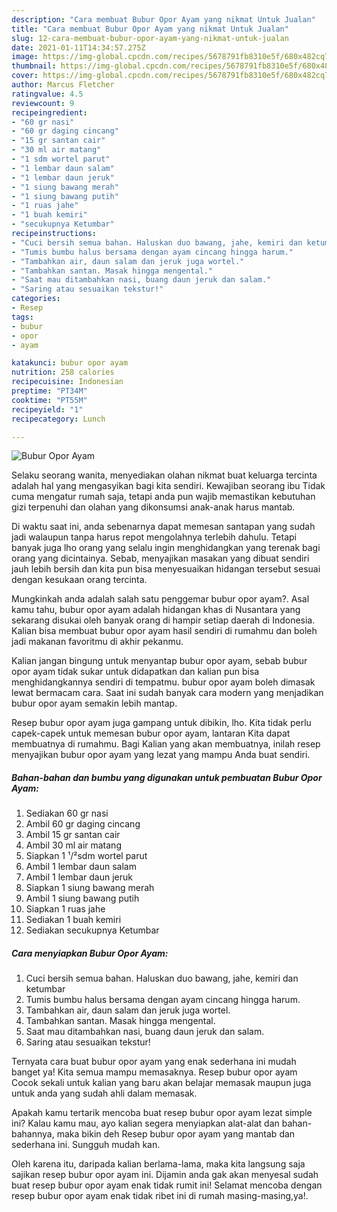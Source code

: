 ```yaml
---
description: "Cara membuat Bubur Opor Ayam yang nikmat Untuk Jualan"
title: "Cara membuat Bubur Opor Ayam yang nikmat Untuk Jualan"
slug: 12-cara-membuat-bubur-opor-ayam-yang-nikmat-untuk-jualan
date: 2021-01-11T14:34:57.275Z
image: https://img-global.cpcdn.com/recipes/5678791fb8310e5f/680x482cq70/bubur-opor-ayam-foto-resep-utama.jpg
thumbnail: https://img-global.cpcdn.com/recipes/5678791fb8310e5f/680x482cq70/bubur-opor-ayam-foto-resep-utama.jpg
cover: https://img-global.cpcdn.com/recipes/5678791fb8310e5f/680x482cq70/bubur-opor-ayam-foto-resep-utama.jpg
author: Marcus Fletcher
ratingvalue: 4.5
reviewcount: 9
recipeingredient:
- "60 gr nasi"
- "60 gr daging cincang"
- "15 gr santan cair"
- "30 ml air matang"
- "1 sdm wortel parut"
- "1 lembar daun salam"
- "1 lembar daun jeruk"
- "1 siung bawang merah"
- "1 siung bawang putih"
- "1 ruas jahe"
- "1 buah kemiri"
- "secukupnya Ketumbar"
recipeinstructions:
- "Cuci bersih semua bahan. Haluskan duo bawang, jahe, kemiri dan ketumbar"
- "Tumis bumbu halus bersama dengan ayam cincang hingga harum."
- "Tambahkan air, daun salam dan jeruk juga wortel."
- "Tambahkan santan. Masak hingga mengental."
- "Saat mau ditambahkan nasi, buang daun jeruk dan salam."
- "Saring atau sesuaikan tekstur!"
categories:
- Resep
tags:
- bubur
- opor
- ayam

katakunci: bubur opor ayam 
nutrition: 258 calories
recipecuisine: Indonesian
preptime: "PT34M"
cooktime: "PT55M"
recipeyield: "1"
recipecategory: Lunch

---
```



![Bubur Opor Ayam](https://img-global.cpcdn.com/recipes/5678791fb8310e5f/680x482cq70/bubur-opor-ayam-foto-resep-utama.jpg)

Selaku seorang wanita, menyediakan olahan nikmat buat keluarga tercinta adalah hal yang mengasyikan bagi kita sendiri. Kewajiban seorang ibu Tidak cuma mengatur rumah saja, tetapi anda pun wajib memastikan kebutuhan gizi terpenuhi dan olahan yang dikonsumsi anak-anak harus mantab.

Di waktu  saat ini, anda sebenarnya dapat memesan santapan yang sudah jadi walaupun tanpa harus repot mengolahnya terlebih dahulu. Tetapi banyak juga lho orang yang selalu ingin menghidangkan yang terenak bagi orang yang dicintainya. Sebab, menyajikan masakan yang dibuat sendiri jauh lebih bersih dan kita pun bisa menyesuaikan hidangan tersebut sesuai dengan kesukaan orang tercinta. 



Mungkinkah anda adalah salah satu penggemar bubur opor ayam?. Asal kamu tahu, bubur opor ayam adalah hidangan khas di Nusantara yang sekarang disukai oleh banyak orang di hampir setiap daerah di Indonesia. Kalian bisa membuat bubur opor ayam hasil sendiri di rumahmu dan boleh jadi makanan favoritmu di akhir pekanmu.

Kalian jangan bingung untuk menyantap bubur opor ayam, sebab bubur opor ayam tidak sukar untuk didapatkan dan kalian pun bisa menghidangkannya sendiri di tempatmu. bubur opor ayam boleh dimasak lewat bermacam cara. Saat ini sudah banyak cara modern yang menjadikan bubur opor ayam semakin lebih mantap.

Resep bubur opor ayam juga gampang untuk dibikin, lho. Kita tidak perlu capek-capek untuk memesan bubur opor ayam, lantaran Kita dapat membuatnya di rumahmu. Bagi Kalian yang akan membuatnya, inilah resep menyajikan bubur opor ayam yang lezat yang mampu Anda buat sendiri.

<!--inarticleads1-->

##### Bahan-bahan dan bumbu yang digunakan untuk pembuatan Bubur Opor Ayam:

1. Sediakan 60 gr nasi
1. Ambil 60 gr daging cincang
1. Ambil 15 gr santan cair
1. Ambil 30 ml air matang
1. Siapkan 1 ¹/²sdm wortel parut
1. Ambil 1 lembar daun salam
1. Ambil 1 lembar daun jeruk
1. Siapkan 1 siung bawang merah
1. Ambil 1 siung bawang putih
1. Siapkan 1 ruas jahe
1. Sediakan 1 buah kemiri
1. Sediakan secukupnya Ketumbar




<!--inarticleads2-->

##### Cara menyiapkan Bubur Opor Ayam:

1. Cuci bersih semua bahan. Haluskan duo bawang, jahe, kemiri dan ketumbar
1. Tumis bumbu halus bersama dengan ayam cincang hingga harum.
1. Tambahkan air, daun salam dan jeruk juga wortel.
1. Tambahkan santan. Masak hingga mengental.
1. Saat mau ditambahkan nasi, buang daun jeruk dan salam.
1. Saring atau sesuaikan tekstur!




Ternyata cara buat bubur opor ayam yang enak sederhana ini mudah banget ya! Kita semua mampu memasaknya. Resep bubur opor ayam Cocok sekali untuk kalian yang baru akan belajar memasak maupun juga untuk anda yang sudah ahli dalam memasak.

Apakah kamu tertarik mencoba buat resep bubur opor ayam lezat simple ini? Kalau kamu mau, ayo kalian segera menyiapkan alat-alat dan bahan-bahannya, maka bikin deh Resep bubur opor ayam yang mantab dan sederhana ini. Sungguh mudah kan. 

Oleh karena itu, daripada kalian berlama-lama, maka kita langsung saja sajikan resep bubur opor ayam ini. Dijamin anda gak akan menyesal sudah buat resep bubur opor ayam enak tidak rumit ini! Selamat mencoba dengan resep bubur opor ayam enak tidak ribet ini di rumah masing-masing,ya!.

